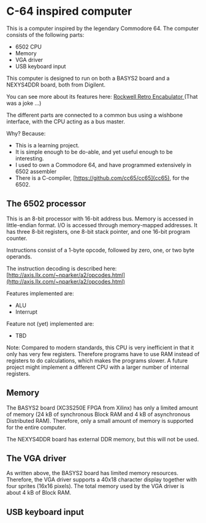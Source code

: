 # C-64 inspired computer

This is a computer inspired by the legendary Commodore 64.
The computer consists of the following parts:
* 6502 CPU
* Memory
* VGA driver
* USB keyboard input

This computer is designed to run on both a BASYS2 board and 
a NEXYS4DDR board, both from Digilent.

You can see more about its features here: [Rockwell Retro Encabulator
](https://www.youtube.com/watch?v=RXJKdh1KZ0w&t=) (That was a joke ...)

The different parts are connected to a common bus using a wishbone interface,
with the CPU acting as a bus master.

Why? Because:
* This is a learning project.
* It is simple enough to be do-able, and yet useful enough to be interesting.
* I used to own a Commodore 64, and have programmed extensively in 6502 assembler
* There is a C-compiler, [https://github.com/cc65/cc65](cc65), for the 6502.


## The 6502 processor
This is an 8-bit processor with 16-bit address bus.  Memory is accessed in
little-endian format.  I/O is accessed through memory-mapped addresses.
It has three 8-bit registers, one 8-bit stack pointer, and one 16-bit program
counter.

Instructions consist of a 1-byte opcode, followed by zero, one, or two byte
operands.

The instruction decoding is described here:
[http://axis.llx.com/~nparker/a2/opcodes.html](http://axis.llx.com/~nparker/a2/opcodes.html)

Features implemented are:
* ALU
* Interrupt

Feature not (yet) implemented are:
* TBD

Note: Compared to modern standards, this CPU is very inefficient in that it
only has very few registers.  Therefore programs have to use RAM instead of
registers to do calculations, which makes the programs slower. A future project
might implement a different CPU with a larger number of internal registers.


## Memory
The BASYS2 board (XC3S250E FPGA from Xilinx) has only a limited amount of
memory (24 kB of synchronous Block RAM and 4 kB of asynchronous Distributed
RAM).  Therefore, only a small amount of memory is supported for the entire
computer.

The NEXYS4DDR board has external DDR memory, but this will not be used.


## The VGA driver
As written above, the BASYS2 board has limited memory resources. Therefore, the
VGA driver supports a 40x18 character display together with four sprites (16x16
pixels).
The total memory used by the VGA driver is about 4 kB of Block RAM.


## USB keyboard input

